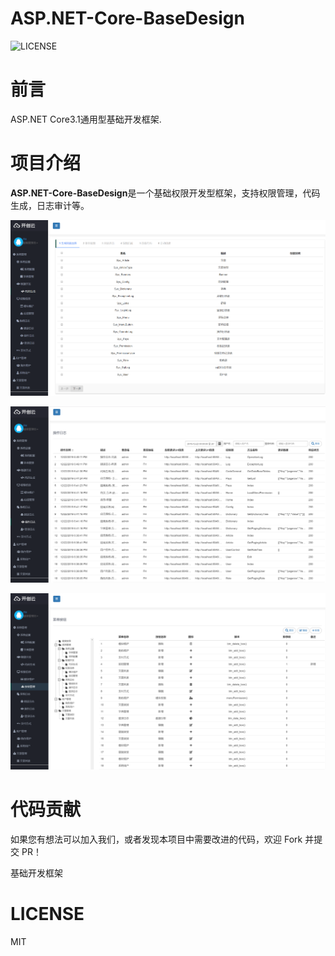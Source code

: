 ﻿ASP.NET-Core-BaseDesign
==============

![LICENSE](https://img.shields.io/github/license/ctrlcommunity/ASP.NET-Core-BaseDesign?style=plastic)

前言
=====

ASP.NET Core3.1通用型基础开发框架.

项目介绍
=====
**ASP.NET-Core-BaseDesign**是一个基础权限开发型框架，支持权限管理，代码生成，日志审计等。

![admin](https://raw.githubusercontent.com/ctrlcommunity/ASP.NET-Core-BaseDesign/dev/src/Presentation/Ctrl.Net/wwwroot/images/admin.png)

![admin](https://raw.githubusercontent.com/ctrlcommunity/ASP.NET-Core-BaseDesign/dev/src/Presentation/Ctrl.Net/wwwroot/images/admin-oplog.png)

![admin](https://raw.githubusercontent.com/ctrlcommunity/ASP.NET-Core-BaseDesign/dev/src/Presentation/Ctrl.Net/wwwroot/images/admin-button.png)


# 代码贡献

如果您有想法可以加入我们，或者发现本项目中需要改进的代码，欢迎 Fork 并提交 PR！

基础开发框架


# LICENSE

MIT
